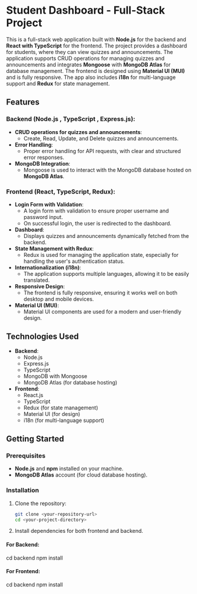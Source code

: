 # Student Dashboard - Full-Stack Project

This is a full-stack web application built with **Node.js** for the backend and **React with TypeScript** for the frontend. The project provides a dashboard for students, where they can view quizzes and announcements. The application supports CRUD operations for managing quizzes and announcements and integrates **Mongoose** with **MongoDB Atlas** for database management. The frontend is designed using **Material UI (MUI)** and is fully responsive. The app also includes **i18n** for multi-language support and **Redux** for state management.

## Features

### Backend (Node.js , TypeScript , Express.js):

- **CRUD operations for quizzes and announcements**:
  - Create, Read, Update, and Delete quizzes and announcements.
- **Error Handling**:
  - Proper error handling for API requests, with clear and structured error responses.
- **MongoDB Integration**:
  - Mongoose is used to interact with the MongoDB database hosted on **MongoDB Atlas**.

### Frontend (React, TypeScript, Redux):

- **Login Form with Validation**:
  - A login form with validation to ensure proper username and password input.
  - On successful login, the user is redirected to the dashboard.
- **Dashboard**:
  - Displays quizzes and announcements dynamically fetched from the backend.
- **State Management with Redux**:
  - Redux is used for managing the application state, especially for handling the user's authentication status.
- **Internationalization (i18n)**:
  - The application supports multiple languages, allowing it to be easily translated.
- **Responsive Design**:
  - The frontend is fully responsive, ensuring it works well on both desktop and mobile devices.
- **Material UI (MUI)**:
  - Material UI components are used for a modern and user-friendly design.

## Technologies Used

- **Backend**:
  - Node.js
  - Express.js
  - TypeScript
  - MongoDB with Mongoose
  - MongoDB Atlas (for database hosting)
- **Frontend**:
  - React.js
  - TypeScript
  - Redux (for state management)
  - Material UI (for design)
  - i18n (for multi-language support)

## Getting Started

### Prerequisites

- **Node.js** and **npm** installed on your machine.
- **MongoDB Atlas** account (for cloud database hosting).

### Installation

1. Clone the repository:
   ```bash
   git clone <your-repository-url>
   cd <your-project-directory>
   ```
2. Install dependencies for both frontend and backend.

#### For Backend:

cd backend
npm install

#### For Frontend:

cd backend
npm install
